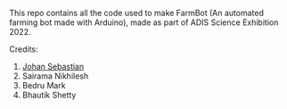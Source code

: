 This repo contains all the code used to make FarmBot (An automated farming bot made with Arduino), made as part of ADIS Science Exhibition 2022.

Credits:
1. [Johan Sebastian](https://github.com/johansansebastian)
2. Sairama Nikhilesh
3. Bedru Mark
4. Bhautik Shetty
